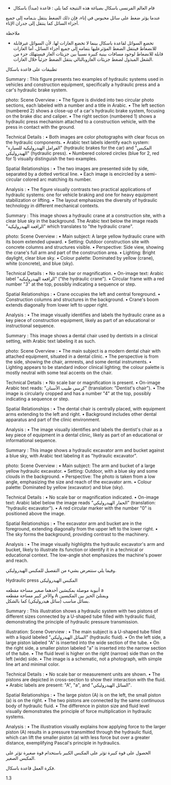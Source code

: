 * قام العالم الفرنسى باسكال بصياغة هذه النتيجة كما يلى :
قاعدة (مبدأ) باسكال <!-- text, from page 0 (l=0.468,t=0.075,r=0.939,b=0.132), with ID 48ff4f32-9e7c-4959-89d7-dfc5eda072da -->

عندما يؤثر ضغط على سائل محبوس في إناء، فإن ذلك الضغط ينتقل بتـمامه إلى جميع أجزاء السائل كما ينتقل إلى جدران الإناء. <!-- text, from page 0 (l=0.083,t=0.134,r=0.928,b=0.190), with ID 857130d1-22fb-4514-9ece-94438ac254d0 -->

ملاحظة

* تخضع السوائل لقاعدة باسكال بينما لا تخضع الغازات لها.
لأن السوائل غيرقابلة للانضغاط فينتقل الضغط المؤثرعليها بتمامه إلى جميع أجزاء السائل، أما الغازات قابلة للانضغاط لوجود مسافات بينية كبيرة نسبياً بين جزيئات الغاز فيستهلك جزء من الشغل المبذول لضغط جزيئات الغازوبالتالي ينتقل الضغط جزئياً خلال الغازات. <!-- text, from page 0 (l=0.080,t=0.205,r=0.932,b=0.346), with ID 9d5f64aa-a9b8-4917-b372-33f3261fc028 -->

تطبيقات على قاعدة باسكال <!-- text, from page 0 (l=0.645,t=0.364,r=0.936,b=0.399), with ID 4d21897b-97d6-4b47-a5ce-bd651bb6a3a8 -->

Summary : This figure presents two examples of hydraulic systems used in vehicles and construction equipment, specifically a hydraulic press and a car's hydraulic brake system.

photo:
Scene Overview :
  • The figure is divided into two circular photo sections, each labeled with a number and a title in Arabic.
  • The left section (numbered 2) shows a close-up of a car's hydraulic brake system, focusing on the brake disc and caliper.
  • The right section (numbered 1) shows a hydraulic press mechanism attached to a construction vehicle, with the press in contact with the ground.

Technical Details :
  • Both images are color photographs with clear focus on the hydraulic components.
  • Arabic text labels identify each system: "الفرامل الهيدروليكية للسيارة" (hydraulic brakes for the car) and "المكبس الهيدروليكي" (hydraulic press).
  • Numbered colored circles (blue for 2, red for 1) visually distinguish the two examples.

Spatial Relationships :
  • The two images are presented side by side, separated by a dotted vertical line.
  • Each image is encircled by a semi-circular colored arc matching its number.

Analysis :
  • The figure visually contrasts two practical applications of hydraulic systems: one for vehicle braking and one for heavy equipment stabilization or lifting.
  • The layout emphasizes the diversity of hydraulic technology in different mechanical contexts. <!-- figure, from page 0 (l=0.588,t=0.407,r=0.930,b=0.587), with ID a31197a9-1a36-422b-9ad3-45ff55fba633 -->

Summary : This image shows a hydraulic crane at a construction site, with a clear blue sky in the background. The Arabic text below the image reads "الرافعة الهيدروليكية" which translates to "the hydraulic crane".

photo:
Scene Overview :
  • Main subject: A large yellow hydraulic crane with its boom extended upward.
  • Setting: Outdoor construction site with concrete columns and structures visible.
  • Perspective: Side view, showing the crane's full arm and part of the construction area.
  • Lighting: Bright daylight, clear blue sky.
  • Colour palette: Dominated by yellow (crane), white (concrete), and blue (sky).

Technical Details :
  • No scale bar or magnification.
  • On-image text: Arabic label "الرافعة الهيدروليكية" ("the hydraulic crane").
  • Circular frame with a red number "3" at the top, possibly indicating a sequence or step.

Spatial Relationships :
  • Crane occupies the left and central foreground.
  • Construction columns and structures in the background.
  • Crane's boom extends diagonally from lower left to upper right.

Analysis :
  • The image visually identifies and labels the hydraulic crane as a key piece of construction equipment, likely as part of an educational or instructional sequence. <!-- figure, from page 0 (l=0.424,t=0.412,r=0.588,b=0.583), with ID 80a8225c-a839-4806-91e0-985e81781b7c -->

Summary : This image shows a dental chair used by dentists in a clinical setting, with Arabic text labeling it as such.

photo:
Scene Overview :
  • The main subject is a modern dental chair with attached equipment, situated in a dental clinic.
  • The perspective is from the side, showing the chair, armrests, and some dental instruments.
  • Lighting appears to be standard indoor clinical lighting; the colour palette is mostly neutral with some teal accents on the chair.

Technical Details :
  • No scale bar or magnification is present.
  • On-image Arabic text reads: "كرسي طبيب الأسنان" (translation: "Dentist's chair").
  • The image is circularly cropped and has a number "4" at the top, possibly indicating a sequence or step.

Spatial Relationships :
  • The dental chair is centrally placed, with equipment arms extending to the left and right.
  • Background includes other dental apparatus and part of the clinic environment.

Analysis :
  • The image visually identifies and labels the dentist's chair as a key piece of equipment in a dental clinic, likely as part of an educational or informational sequence. <!-- figure, from page 0 (l=0.261,t=0.408,r=0.427,b=0.587), with ID 1821581b-f025-4b32-ba24-1a2193aeff3f -->

Summary : This image shows a hydraulic excavator arm and bucket against a blue sky, with Arabic text labeling it as "hydraulic excavator".

photo:
Scene Overview :
  • Main subject: The arm and bucket of a large yellow hydraulic excavator.
  • Setting: Outdoor, with a blue sky and some clouds in the background.
  • Perspective: The photo is taken from a low angle, emphasizing the size and reach of the excavator arm.
  • Colour palette: Dominated by yellow (excavator) and blue (sky).

Technical Details :
  • No scale bar or magnification indicated.
  • On-image text: Arabic label below the image reads "الحفار الهيدروليكي" (translation: "hydraulic excavator").
  • A red circular marker with the number "0" is positioned above the image.

Spatial Relationships :
  • The excavator arm and bucket are in the foreground, extending diagonally from the upper left to the lower right.
  • The sky forms the background, providing contrast to the machinery.

Analysis :
  • The image visually highlights the hydraulic excavator's arm and bucket, likely to illustrate its function or identify it in a technical or educational context. The low-angle shot emphasizes the machine's power and reach. <!-- figure, from page 0 (l=0.086,t=0.411,r=0.264,b=0.584), with ID 75903438-5c62-46bf-b643-a974d58d6cd9 -->

وفيما يلي ستتعرض بشيء من التفصيل للمكبس الهيدروليكي. <!-- text, from page 0 (l=0.452,t=0.604,r=0.937,b=0.634), with ID 2549a467-8e11-40bb-a9d9-53b506830fd7 -->

Hydraulic press المكبس الهيدروليكى <!-- text, from page 0 (l=0.544,t=0.640,r=0.937,b=0.672), with ID 6c665d85-558a-4549-bbbe-1daf04775718 -->

أنبوبة موصلة بمكبسَين أحدهما صغير مساحة مقطعه a  
والآخر كبير مساحة مقطعه A ويمتلئ الحيز بين المكبسين  
بسائل مناسب (سائل هيدروليكي) كما بالشكل. <!-- text, from page 0 (l=0.334,t=0.677,r=0.929,b=0.800), with ID 39a940ad-53de-40b0-b7e8-9b81effdc4a4 -->

Summary : This illustration shows a hydraulic system with two pistons of different sizes connected by a U-shaped tube filled with hydraulic fluid, demonstrating the principle of hydraulic pressure transmission.

illustration:
Scene Overview :
  • The main subject is a U-shaped tube filled with a liquid labeled "السائل الهيدروليكي" (hydraulic fluid).
  • On the left side, a large piston labeled "A" is inserted into the wide section of the tube.
  • On the right side, a smaller piston labeled "a" is inserted into the narrow section of the tube.
  • The fluid level is higher on the right (narrow) side than on the left (wide) side.
  • The image is a schematic, not a photograph, with simple line art and minimal color.

Technical Details :
  • No scale bar or measurement units are shown.
  • The pistons are depicted in cross-section to show their interaction with the fluid.
  • Arabic labels are present: "A", "a", and "السائل الهيدروليكي".

Spatial Relationships :
  • The large piston (A) is on the left, the small piston (a) is on the right.
  • The two pistons are connected by the same continuous body of hydraulic fluid.
  • The difference in piston size and fluid level visually demonstrates the principle of force multiplication in hydraulic systems.

Analysis :
  • The illustration visually explains how applying force to the larger piston (A) results in a pressure transmitted through the hydraulic fluid, which can lift the smaller piston (a) with less force but over a greater distance, exemplifying Pascal's principle in hydraulics. <!-- figure, from page 0 (l=0.079,t=0.662,r=0.350,b=0.780), with ID 5cd08749-6ac1-4893-a521-2d8eb35872e9 -->

الحصول على قوة كبيرة تؤثر على المكبس الكبير باستحدام قوة صغيرة تؤثر على المكبس الصغير. <!-- text, from page 0 (l=0.131,t=0.801,r=0.931,b=0.840), with ID 0984127e-e2c7-454c-9f6c-93d9240a3e5e -->

فكرة
العمل
قاعدة باسكال. <!-- text, from page 0 (l=0.729,t=0.861,r=0.930,b=0.907), with ID 776b7f37-6beb-4f19-a062-09d25738f00a -->

$1.3$ <!-- marginalia, from page 0 (l=0.089,t=0.941,r=0.130,b=0.961), with ID b9a4cfc2-ec87-4c08-896f-4ef94e55e598 -->